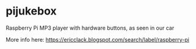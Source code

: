 # pijukebox
Raspberry Pi MP3 player with hardware buttons, as seen in our car

More info here:
https://ericclack.blogspot.com/search/label/raspberry-pi
